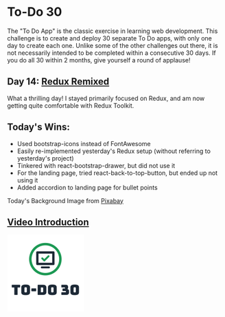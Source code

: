 # To-Do 30

The "To Do App" is the classic exercise in learning web development. This challenge is to create and deploy 30 separate To Do apps, with only one day to create each one. Unlike some of the other challenges out there, it is not necessarily intended to be completed within a consecutive 30 days. If you do all 30 within 2 months, give yourself a round of applause!

## Day 14: [Redux Remixed](https://todo30.com/14/)

What a thrilling day! I stayed primarily focused on Redux, and am now getting quite comfortable with Redux Toolkit.

## Today's Wins:
- Used bootstrap-icons instead of FontAwesome
- Easily re-implemented yesterday's Redux setup (without referring to yesterday's project)
- Tinkered with react-bootstrap-drawer, but did not use it
- For the landing page, tried react-back-to-top-button, but ended up not using it
- Added accordion to landing page for bullet points


Today's Background Image from [Pixabay](https://pixabay.com/photos/nature-waters-lake-island-3082832/)

## [Video Introduction](https://youtu.be/rQr4AVyOf5o)

![To-Do 30](https://github.com/ejw773/to-do-30/blob/main/public/to-do-30-flattened.png)
